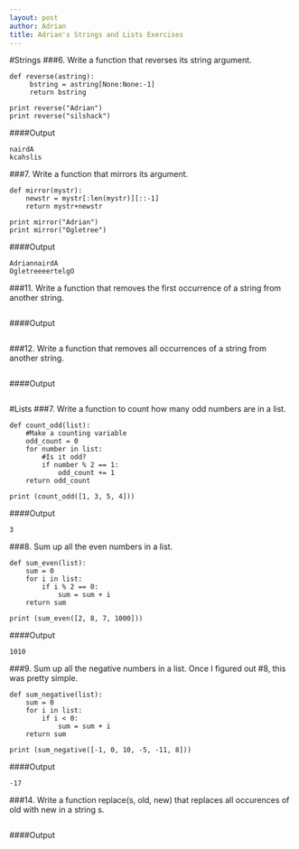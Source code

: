 ```yaml
---
layout: post
author: Adrian
title: Adrian's Strings and Lists Exercises
---
```

#Strings
###6. Write a function that reverses its string argument.
```
def reverse(astring):
     bstring = astring[None:None:-1]
     return bstring

print reverse("Adrian")
print reverse("silshack")
```
####Output
```
nairdA
kcahslis
```
###7. Write a function that mirrors its argument.
```
def mirror(mystr):
    newstr = mystr[:len(mystr)][::-1]
    return mystr+newstr

print mirror("Adrian")
print mirror("Ogletree")
```
####Output
```
AdriannairdA
OgletreeeertelgO
```
###11. Write a function that removes the first occurrence of a string from another string.
```

```
####Output
```

```
###12. Write a function that removes all occurrences of a string from another string.
```

```
####Output
```

```

#Lists
###7. Write a function to count how many odd numbers are in a list.
```
def count_odd(list):
    #Make a counting variable
    odd_count = 0
    for number in list:
        #Is it odd?
        if number % 2 == 1:
            odd_count += 1
    return odd_count
      
print (count_odd([1, 3, 5, 4]))
```
####Output
```
3
```
###8. Sum up all the even numbers in a list.
```
def sum_even(list):
    sum = 0
    for i in list:
        if i % 2 == 0:
            sum = sum + i
    return sum
      
print (sum_even([2, 8, 7, 1000]))
```
####Output
```
1010
```
###9. Sum up all the negative numbers in a list.
Once I figured out #8, this was pretty simple.
```
def sum_negative(list):
    sum = 0
    for i in list:
        if i < 0:
            sum = sum + i
    return sum

print (sum_negative([-1, 0, 10, -5, -11, 8]))
```
####Output
```
-17
```
###14. Write a function replace(s, old, new) that replaces all occurences of old with new in a string s.
```

```
####Output
```

```
